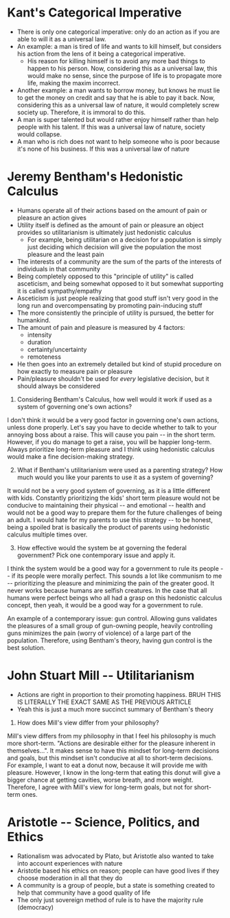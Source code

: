 # Kant's Categorical Imperative

* There is only one categorical imperative: only do an action as if you are able to will it as a universal law. 
* An example: a man is tired of life and wants to kill himself, but considers his action from the lens of it being a categorical imperative.
  * His reason for killing himself is to avoid any more bad things to happen to his person. Now, considering this as a universal law, this would make no sense, since the purpose of life is to propagate more life, making the maxim incorrect.
* Another example: a man wants to borrow money, but knows he must lie to get the money on credit and say that he is able to pay it back. Now, considering this as a universal law of nature, it would completely screw society up. Therefore, it is immoral to do this. 
* A man is super talented but would rather enjoy himself rather than help people with his talent. If this was a universal law of nature, society would collapse. 
* A man who is rich does not want to help someone who is poor because it's none of his business. If this was a universal law of nature

# Jeremy Bentham's Hedonistic Calculus

* Humans operate all of their actions based on the amount of pain or pleasure an action gives
* Utility itself is defined as the amount of pain or pleasure an object provides so utilitarianism is ultimately just hedonistic calculus
  * For example, being utilitarian on a decision for a population is simply just deciding which decision will give the population the most pleasure and the least pain
* The interests of a community are the sum of the parts of the interests of individuals in that community
* Being completely opposed to this "principle of utility" is called asceticism, and being somewhat opposed to it but somewhat supporting it is called sympathy/empathy
* Asceticism is just people realizing that good stuff isn't very good in the long run and overcompensating by promoting pain-inducing stuff
* The more consistently the principle of utility is pursued, the better for humankind.
* The amount of pain and pleasure is measured by 4 factors: 
  * intensity
  * duration
  * certainty/uncertainty
  * remoteness
* He then goes into an extremely detailed but kind of stupid procedure on how exactly to measure pain or pleasure
* Pain/pleasure shouldn't be used for *every* legislative decision, but it should always be considered

1. Considering Bentham's Calculus, how well would it work if used as a system of governing one's own actions?

I don't think it would be a very good factor in governing one's own actions, unless done properly. Let's say you have to decide whether to talk to your annoying boss about a raise. This will cause you pain -- in the short term. However, if you do manage to get a raise, you will be happier long-term. Always prioritize long-term pleasure and I think using hedonistic calculus would make a fine decision-making strategy. 

2. What if Bentham's utilitarianism were used as a parenting strategy? How much would you like your parents to use it as a system of governing? 

It would not be a very good system of governing, as it is a little different with kids. Constantly prioritizing the kids' short term pleasure would not be conducive to maintaining their physical -- and emotional -- health and would not be a good way to prepare them for the future challenges of being an adult. I would hate for my parents to use this strategy -- to be honest, being a spoiled brat is basically the product of parents using hedonistic calculus multiple times over. 

3. How effective would the system be at governing the federal government? Pick one contemporary issue and apply it. 

I think the system would be a good way for a government to rule its people -- if its people were morally perfect. This sounds a lot like communism to me -- prioritizing the pleasure and minimizing the pain of the greater good. It never works because humans are selfish creatures. In the case that all humans were perfect beings who all had a grasp on this hedonistic calculus concept, then yeah, it would be a good way for a government to rule. 

An example of a contemporary issue: gun control. Allowing guns validates the pleasures of a small group of gun-owning people, heavily controlling guns minimizes the pain (worry of violence) of a large part of the population. Therefore, using Bentham's theory, having gun control is the best solution. 

# John Stuart Mill -- Utilitarianism

* Actions are right in proportion to their promoting happiness. BRUH THIS IS LITERALLY THE EXACT SAME AS THE PREVIOUS ARTICLE
* Yeah this is just a much more succinct summary of Bentham's theory

1. How does Mill's view differ from your philosophy? 

Mill's view differs from my philosophy in that I feel his philosophy is much more short-term. "Actions are desirable either for the pleasure inherent in themselves...". It makes sense to have this mindset for long-term decisions and goals, but this mindset isn't conducive at all to short-term decisions. For example, I want to eat a donut now, because it will provide me with pleasure. However, I know in the long-term that eating this donut will give a bigger chance at getting cavities, worse breath, and more weight. Therefore, I agree with Mill's view for long-term goals, but not for short-term ones. 

# Aristotle -- Science, Politics, and Ethics

* Rationalism was advocated by Plato, but Aristotle also wanted to take into account experiences with nature
* Aristotle based his ethics on reason; people can have good lives if they choose moderation in all that they do
* A community is a group of people, but a state is something created to help that community have a good quality of life
* The only just sovereign method of rule is to have the majority rule (democracy) 



